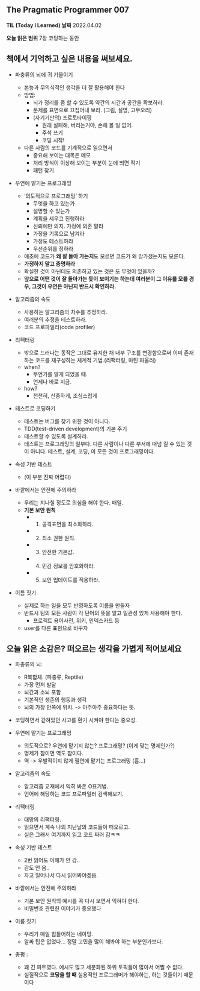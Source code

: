 
The Pragmatic Programmer 007
---

**TIL (Today I Learned) 날짜**
2022.04.02


**오늘 읽은 범위**
7장 코딩하는 동안

**책에서 기억하고 싶은 내용을 써보세요.**
---



- 파충류의 뇌에 귀 기울이기
    - 본능과 무의식적인 생각을 더 잘 활용해야 한다
    - 방법:
        - 뇌가 정리를 좀 할 수 있도록 약간의 시간과 공간을 확보하라.
        - 문제를 표면으로 끄집어내 보라. (그림, 설명, 고무오리)
        - (자기기만의) 프로토타이핑 
            - 원래 실패해, 버리는거야, 손해 볼 일 없어.
            - 주석 쓰기
            - 코딩 시작!
    - 다른 사람의 코드를 기계적으로 읽으면서
        - 중요해 보이는 대목은 메모
        - 처리 방식이 이상해 보이는 부분이 눈에 띄면 적기
        - 패턴 찾기

- 우연에 맡기는 프로그래밍
    - ‘의도적으로 프로그래밍’ 하기
        - 무엇을 하고 있는가
        - 설명할 수 있는가
        - 계획을 세우고 진행하라
        - 신뢰에만 의지. 가정에 의존 말라
        - 가정을 기록으로 남겨라
        - 가정도 테스트하라
        - 우선순위를 정하라
    - 애초에 코드가 **왜 잘 돌아 가는지**도 모르면 코드가 왜 망가졌는지도 모른다.
    - **가정하지 말고 증명하라**
    - 확실한 것이 아닌데도 의존하고 있는 것은 또 무엇이 있을까?
    - **앞으로 어떤 것이 잘 돌아가는 듯이 보이기는 하는데 여러분이 그 이유를 모를 경우, 그것이 우연은 아닌지 반드시 확인하라.**

- 알고리즘의 속도
    - 사용하는 알고리즘의 차수를 추정하라.
    - 여러분의 추정을 테스트하라.
    - 코드 프로파일러(code profiler)

- 리팩터링
    - 밖으로 드러나는 동작은 그대로 유지한 채 내부 구조를 변경함으로써 이미 존재하는 코드를 재구성하는 체계적 기법.(리팩터링, 마틴 파울러)
    - when?
        - 무언가를 알게 되었을 때.
        - 언제나 바로 지금.
    - how?
        - 천천히, 신중하게, 조심스럽게

- 테스트로 코딩하기
    - 테스트는 버그를 찾기 위한 것이 아니다.
    - TDD(test-driven development)의 기본 주기
    - 테스트할 수 있도록 설계하라.
    - 테스트는 프로그래밍의 일부다. 다른 사람이나 다른 부서에 떠넘 길 수 있는 것이 아니다. 테스트, 설계, 코딩, 이 모든 것이 프로그래밍이다.

- 속성 기반 테스트
    - (이 부분 진짜 어렵다)

- 바깥에서는 안전에 주의하라
    - 우리는 지나칠 정도로 의심을 해야 한다. 매일.
    - **기본 보안 원칙**
        - 1. 공격표면을 최소화하라. 
        - 2. 최소 권한 원칙.
        - 3. 안전한 기본값.
        - 4. 민감 정보를 암호화하라.
        - 5. 보안 업데이트를 적용하라.

- 이름 짓기
    - 실제로 하는 일을 모두 반영하도록 이름을 만들자
    - 반드시 팀의 모든 사람이 각 단어의 뜻을 알고 일관성 있게 사용해야 한다.
        - 프로젝트 용어사전, 위키, 인덱스카드 등
    - user를 다른 표현으로 바꾸자



오늘 읽은 소감은? 떠오르는 생각을 가볍게 적어보세요
---

- 파충류의 뇌:
    - R복합체. (파충류, Reptile)
    - 가장 먼저 발달
    - 뇌간과 소뇌 포함
    - 기본적인 생존의 행동과 생각
    - 뇌의 가장 안쪽에 위치. -> 아주아주 중요하다는 뜻.
- 코딩하면서 갇혀있던 사고를 환기 시켜야 한다는 중요성.

- 우연에 맡기는 프로그래밍
    - 의도적으로? 우연에 맡기지 않는? 프로그래밍? (이게 맞는 명제인가?)
    - 명제가 참이면 역도 참이다.
    - 역 -> 우발적이지 않게 필연에 맡기는 프로그래밍 (흠…)

- 알고리즘의 속도
    - 알고리즘 교재에서 익히 봐온 O표기법.
    - 언어에 해당하는 코드 프로파일러 검색해보기.

- 리팩터링
    - 대망의 리팩터링.
    - 읽으면서 계속 나의 지난날의 코드들이 떠오르고.
    - 실은 그래서 여기까지 읽고 코드 짜러 감ㅋㅋ

- 속성 기반 테스트
    - 2번 읽어도 이해가 안 감..
    - 감도 안 옴..
    - 자고 일어나서 다시 읽어봐야겠음.

- 바깥에서는 안전에 주의하라
    - 기본 보안 원칙의 예시를 꼭 다시 보면서 익혀야 한다.
    - 비밀번호 관련한 이야기가 중요했다

- 이름 짓기
    - 우리가 매일 힘들어하는 네이밍.
    - 알짜 팁은 없었다… 정말 고민을 많이 해봐야 하는 부분인가보다.

- 총평 :
    - 꽤 긴 파트였다. 예시도 많고 세분화된 하위 토픽들이 많아서 어쩔 수 없다. 
    - 실질적으로 **코딩을 할 때** 실용적인 프로그래머가 해야하는, 하는 것들이기 때문이다
